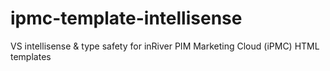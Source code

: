 # ipmc-template-intellisense
VS intellisense &amp; type safety for inRiver PIM Marketing Cloud (iPMC) HTML templates
